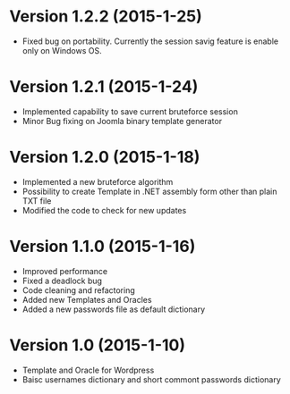 # Version 1.2.2 (2015-1-25)

* Fixed bug on portability. Currently the session savig feature is enable only on Windows OS.

# Version 1.2.1 (2015-1-24)

* Implemented capability to save current bruteforce session
* Minor Bug fixing on Joomla binary template generator

# Version 1.2.0 (2015-1-18)

* Implemented a new bruteforce algorithm
* Possibility to create Template in .NET assembly form other than plain TXT file
* Modified the code to check for new updates

# Version 1.1.0 (2015-1-16)

* Improved performance
* Fixed a deadlock bug
* Code cleaning and refactoring
* Added new Templates and Oracles
* Added a new passwords file as default dictionary

# Version 1.0 (2015-1-10)

* Template and Oracle for Wordpress
* Baisc usernames dictionary and short commont passwords dictionary